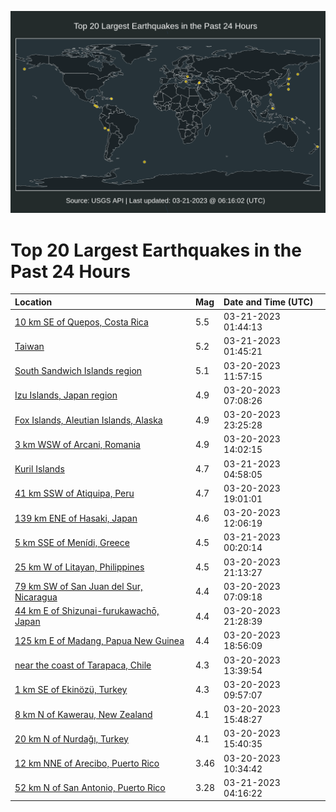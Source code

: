 ![Map](./map.png)

# Top 20 Largest Earthquakes in the Past 24 Hours

| Location | Mag | Date and Time (UTC) |
|:---|:---|:---|
| [10 km SE of Quepos, Costa Rica](https://earthquake.usgs.gov/earthquakes/eventpage/us7000jlkb) | 5.5 | 03-21-2023 01:44:13 |
| [Taiwan](https://earthquake.usgs.gov/earthquakes/eventpage/us7000jlkc) | 5.2 | 03-21-2023 01:45:21 |
| [South Sandwich Islands region](https://earthquake.usgs.gov/earthquakes/eventpage/us7000jlef) | 5.1 | 03-20-2023 11:57:15 |
| [Izu Islands, Japan region](https://earthquake.usgs.gov/earthquakes/eventpage/us7000jlde) | 4.9 | 03-20-2023 07:08:26 |
| [Fox Islands, Aleutian Islands, Alaska](https://earthquake.usgs.gov/earthquakes/eventpage/us7000jljn) | 4.9 | 03-20-2023 23:25:28 |
| [3 km WSW of Arcani, Romania](https://earthquake.usgs.gov/earthquakes/eventpage/us7000jlf8) | 4.9 | 03-20-2023 14:02:15 |
| [Kuril Islands](https://earthquake.usgs.gov/earthquakes/eventpage/us7000jll2) | 4.7 | 03-21-2023 04:58:05 |
| [41 km SSW of Atiquipa, Peru](https://earthquake.usgs.gov/earthquakes/eventpage/us7000jlhj) | 4.7 | 03-20-2023 19:01:01 |
| [139 km ENE of Hasaki, Japan](https://earthquake.usgs.gov/earthquakes/eventpage/us7000jleh) | 4.6 | 03-20-2023 12:06:19 |
| [5 km SSE of Menídi, Greece](https://earthquake.usgs.gov/earthquakes/eventpage/us7000jljx) | 4.5 | 03-21-2023 00:20:14 |
| [25 km W of Litayan, Philippines](https://earthquake.usgs.gov/earthquakes/eventpage/us7000jliw) | 4.5 | 03-20-2023 21:13:27 |
| [79 km SW of San Juan del Sur, Nicaragua](https://earthquake.usgs.gov/earthquakes/eventpage/us7000jldd) | 4.4 | 03-20-2023 07:09:18 |
| [44 km E of Shizunai-furukawachō, Japan](https://earthquake.usgs.gov/earthquakes/eventpage/us7000jlj4) | 4.4 | 03-20-2023 21:28:39 |
| [125 km E of Madang, Papua New Guinea](https://earthquake.usgs.gov/earthquakes/eventpage/us7000jlhf) | 4.4 | 03-20-2023 18:56:09 |
| [near the coast of Tarapaca, Chile](https://earthquake.usgs.gov/earthquakes/eventpage/us7000jlf6) | 4.3 | 03-20-2023 13:39:54 |
| [1 km SE of Ekinözü, Turkey](https://earthquake.usgs.gov/earthquakes/eventpage/us7000jle3) | 4.3 | 03-20-2023 09:57:07 |
| [8 km N of Kawerau, New Zealand](https://earthquake.usgs.gov/earthquakes/eventpage/us7000jlfw) | 4.1 | 03-20-2023 15:48:27 |
| [20 km N of Nurdağı, Turkey](https://earthquake.usgs.gov/earthquakes/eventpage/us7000jlfv) | 4.1 | 03-20-2023 15:40:35 |
| [12 km NNE of Arecibo, Puerto Rico](https://earthquake.usgs.gov/earthquakes/eventpage/pr2023079000) | 3.46 | 03-20-2023 10:34:42 |
| [52 km N of San Antonio, Puerto Rico](https://earthquake.usgs.gov/earthquakes/eventpage/pr71400968) | 3.28 | 03-21-2023 04:16:22 |
